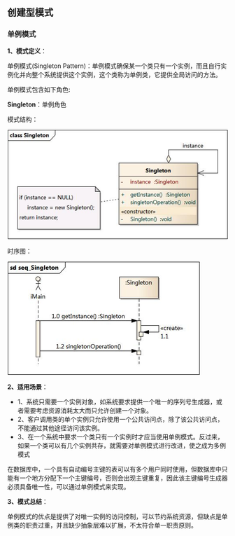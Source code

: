 ## 创建型模式
### 单例模式

**1、模式定义**：

单例模式(Singleton Pattern)：单例模式确保某一个类只有一个实例，而且自行实例化并向整个系统提供这个实例，这个类称为单例类，它提供全局访问的方法。


单例模式包含如下角色:

**Singleton**：单例角色

模式结构：

![单例模式结构](images/Singleton.jpg)

时序图：

![单例模式时序图](images/seq_Singleton.jpg)

**2、适用场景**：  

- 1、系统只需要一个实例对象，如系统要求提供一个唯一的序列号生成器，或者需要考虑资源消耗太大而只允许创建一个对象。
- 2、客户调用类的单个实例只允许使用一个公共访问点，除了该公共访问点，不能通过其他途径访问该实例。
- 3、在一个系统中要求一个类只有一个实例时才应当使用单例模式。反过来，如果一个类可以有几个实例共存，就需要对单例模式进行改进，使之成为多例模式

在数据库中，一个具有自动编号主键的表可以有多个用户同时使用，但数据库中只能有一个地方分配下一个主键编号，否则会出现主键重复，因此该主键编号生成器必须具备唯一性，可以通过单例模式来实现。

**3、模式总结**：  

单例模式的优点是提供了对唯一实例的访问控制，可以节约系统资源，但缺点是单例类的职责过重，并且缺少抽象层难以扩展，不太符合单一职责原则。